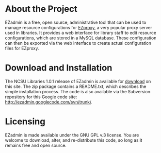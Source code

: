 # About the Project #

EZadmin is a free, open source, administrative tool that can be used to manage resource configurations for [EZproxy](http://www.oclc.org/ezproxy/), a very popular proxy server used in libraries. It provides a web interface for library staff to edit resource configurations, which are stored in a MySQL database. These configuration can then be exported via the web interface to create actual configuration files for EZproxy.

# Download and Installation #

The NCSU Libraries 1.0.1 release of EZadmin is available for [download](http://code.google.com/p/ezadmin/downloads/list) on this site. The zip package contains a README.txt, which describes the simple installation process. The code is also available via the Subversion repository for this Google code site: http://ezadmin.googlecode.com/svn/trunk/.

# Licensing #

EZadmin is made available under the GNU GPL v.3 license. You are welcome to download, alter, and re-distribute this code, so long as it remains free and open source.